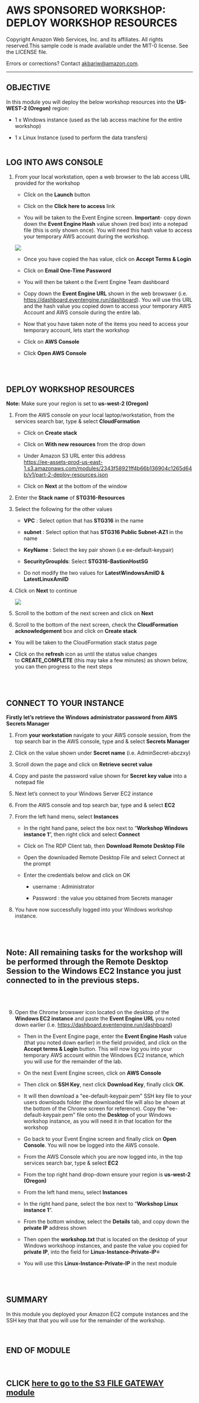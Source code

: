 AWS SPONSORED WORKSHOP: DEPLOY WORKSHOP RESOURCES
================================
Copyright Amazon Web Services, Inc. and its affiliates. All rights reserved.This sample code is made available under the MIT-0 license. See the LICENSE file.

Errors or corrections? Contact akbariw@amazon.com.

-------------------------------------------------------------

  
**OBJECTIVE**
----------------

In this module you will deploy the below workshop resources into the **US-WEST-2 (Oregon)** region:

-   1 x Windows instance (used as the lab access machine for the entire workshop)

-   1 x Linux Instance (used to perform the data transfers)
<br/><br/>

**LOG INTO AWS CONSOLE**
------------------------

1.  From your local workstation, open a web browser to the lab access URL provided for the workshop
    -   Click on the **Launch** button

    -   Click on the **Click here to access** link

    -   You will be taken to the Event Engine screen. **Important**- copy down down the **Event Engine Hash** value shown (red box) into a notepad file (this is only shown once). You will need this hash value to access your temporary AWS account during the  workshop. 

    <img src="images/ee-1.PNG">

    -   Once you have copied the has value, click on **Accept Terms & Login**

    -   Click on **Email One-Time Password**

    -   You will then be takent o the Event Engine Team dashboard

    -   Copy down the **Event Engine URL** shown in the web browswer (i.e. https://dashboard.eventengine.run/dashboard). You will use this URL and the hash value you copied down to access your temporary AWS Account and AWS console during the entire lab. 

    -   Now that you have taken note of the items you need to access your temporary account, lets start the workshop

    -   Click on **AWS Console**

    -   Click **Open AWS Console**
    


<br/><br/>

**DEPLOY WORKSHOP RESOURCES**
-----------------------------

**Note:** Make sure your region is set to **us-west-2 (Oregon)**

1.  From the AWS console on your local laptop/workstation,
    from the services search bar, type & select **CloudFormation**

    -   Click on **Create stack**

    -   Click on **With new resources** from the drop down

    -   Under Amazon S3 URL enter this address  
        <https://ee-assets-prod-us-east-1.s3.amazonaws.com/modules/2343f58921ff4b66b136904c1265d64b/v1/part-2-deploy-resources.json>

    -   Click on **Next** at the bottom of the window

2.  Enter the **Stack name** of **STG316-Resources**

3.  Select the following for the other values

    -   **VPC** : Select option that has **STG316** in the name

    -   **subnet** : Select option that has **STG316 Public Subnet-AZ1** in the
        name

    -   **KeyName** : Select the key pair shown (i.e ee-default-keypair)

    -   **SecurityGroupIds**: Select **STG316-BastionHostSG**

    -   Do not modify the two values for **LatestWindowsAmiID &
        LatestLinuxAmiID**

4.  Click on **Next** to continue

    <img src="images/1-5.png">

5.  Scroll to the bottom of the next screen and click on **Next**

6.  Scroll to the bottom of the next screen, check the **CloudFormation
    acknowledgement** box and click on **Create stack**


-  You will be taken to the CloudFormation stack status page



-  Click on the **refresh** icon as
    until the status value changes
    to **CREATE_COMPLETE** (this may take a few minutes) as shown below,
    you can then progress to the next steps


<br/><br/>

**CONNECT TO YOUR INSTANCE**
----------------------------

**Firstly let’s retrieve the Windows administrator password from AWS Secrets
Manager**

1.  From **your workstation** navigate to your AWS console session, from the top search bar in the AWS console, type and 
    & select **Secrets Manager**

2.  Click on the value shown under **Secret name** (i.e. AdminSecret-abczxy)

3.  Scroll down the page and click on **Retrieve secret value**

4.  Copy and paste the password value shown for **Secret key value** into a notepad file

5.  Next let’s connect to your Windows Server EC2 instance

6.  From the AWS console and top search bar, type and & select **EC2**

7. From the left hand menu, select **Instances**

    -   In the right hand pane, select the box next to “**Workshop Windows
        instance 1**”, then right click and select **Connect**

    -   Click on The RDP Client tab, then **Download Remote Desktop File**

    -   Open the downloaded Remote Desktop File and select Connect at the prompt

    -   Enter the credentials below and click on OK

        -   username : Administrator

        -   Password : the value you obtained from Secrets manager

7.  You have now successfully logged into your Windows workshop instance.

<br/><br/>

 **Note:** All remaining tasks for the workshop will be performed through the
**Remote Desktop Session to the Windows EC2 Instance you just connected to in
the previous steps**.
----------------

<br/><br/>


9.  Open the Chrome browswer icon located on the desktop of the **Windows EC2 instance** and paste the **Event Engine URL** you noted down earlier (i.e. https://dashboard.eventengine.run/dashboard)
    

    -    Then in the Event Engine page, enter the **Event Engine Hash** value (that you noted down earlier) in the field provided, and click on the **Accept terms & Login** button. This will now log you into your temporary AWS account within the Windows EC2 instance, which you will use for the remainder of the lab. 

    -    On the next Event Engine screen, click on **AWS Console**

    -    Then click on **SSH Key**, next click **Download Key**, finally click **OK**. 

    -   It will then download a "ee-default-keypair.pem" SSH key file to your users downloads folder (the downloaded file will also be shown at the bottom of the Chrome screen for reference). Copy the "ee-default-keypair.pem" file onto the **Desktop** of your Windows workshop instance, as you will need it in that location for the workshop   

    -   Go back to your Event Engine screen and finally click on **Open Console**. You will now be logged into the AWS console.

    -   From the AWS Console which you are now logged into, in the top services search bar, type & select **EC2**      

    -   From the top right hand drop-down ensure your region is **us-west-2
        (Oregon)**  


    -   From the left hand menu, select **Instances**

    -   In the right hand pane, select the box next to “**Workshop Linux
        instance 1**”.

    -   From the bottom window, select the **Details** tab, and copy down
        the **private IP** address shown
        
    -   Then open the **workshop.txt** that is located on the desktop of your Windows workshoop instances, and paste the value you copied for **private IP**, into the field for  **Linux-Instance-Private-IP=**

    -   You will use this **Linux-Instance-Private-IP** in the next module
    
        

<br/><br/>

**SUMMARY**
-----------

In this module you deployed your Amazon EC2 compute instances and the SSH key that that you will use for the remainder of
the workshop. 


<br>

**END OF MODULE**
-------------------


<br/>

CLICK [here to go to the S3 FILE GATEWAY module](/filegateway/README.md)
-------------------

